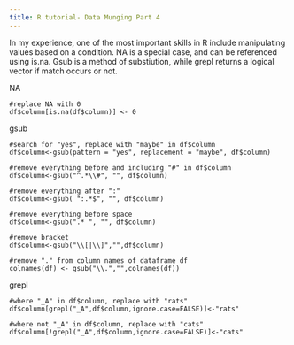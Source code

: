 ```yaml
---
title: R tutorial- Data Munging Part 4
---
```


In my experience, one of the most important skills in R include manipulating values based on a condition. NA is a special case, and can be referenced using is.na. Gsub is a method of substiution, while grepl returns a logical vector if match occurs or not. 




NA

	#replace NA with 0
	df$column[is.na(df$column)] <- 0

gsub

	#search for "yes", replace with "maybe" in df$column
	df$column<-gsub(pattern = "yes", replacement = "maybe", df$column)

	#remove everything before and including "#" in df$column
	df$column<-gsub("^.*\\#", "", df$column)

	#remove everything after ":"
	df$column<-gsub( ":.*$", "", df$column)

	#remove everything before space
	df$column<-gsub(".* ", "", df$column)

	#remove bracket
	df$column<-gsub("\\[|\\]","",df$column)

	#remove "." from column names of dataframe df
	colnames(df) <- gsub("\\.","",colnames(df))

grepl

	#where "_A" in df$column, replace with "rats"
	df$column[grepl("_A",df$column,ignore.case=FALSE)]<-"rats"

	#where not "_A" in df$column, replace with "cats"
	df$column[!grepl("_A",df$column,ignore.case=FALSE)]<-"cats"


